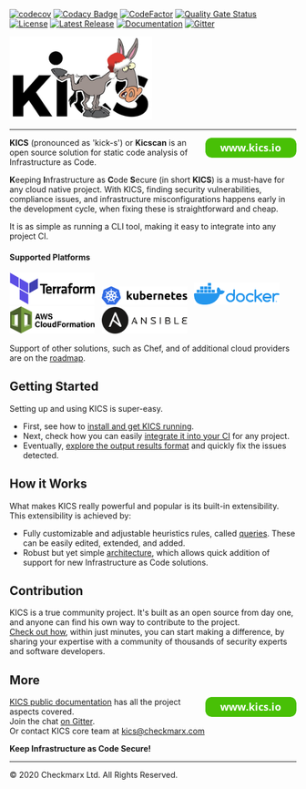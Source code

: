 [![codecov](https://codecov.io/gh/Checkmarx/kics/branch/master/graph/badge.svg?token=SN0NO4H46G)](https://codecov.io/gh/Checkmarx/kics)
[![Codacy Badge](https://app.codacy.com/project/badge/Grade/ceddb5b1b37d4edfa56440842c6248a4)](https://www.codacy.com/gh/Checkmarx/kics/dashboard?utm_source=github.com&amp;utm_medium=referral&amp;utm_content=Checkmarx/kics&amp;utm_campaign=Badge_Grade)
[![CodeFactor](https://www.codefactor.io/repository/github/checkmarx/kics/badge)](https://www.codefactor.io/repository/github/checkmarx/kics)
[![Quality Gate Status](https://sonarcloud.io/api/project_badges/measure?project=Checkmarx_kics&metric=alert_status)](https://sonarcloud.io/dashboard?id=Checkmarx_kics)
[![License](https://img.shields.io/badge/License-Apache%202.0-blue.svg)](https://opensource.org/licenses/Apache-2.0)
[![Latest Release](https://img.shields.io/github/v/release/checkmarx/kics)](https://github.com/checkmarx/kics/releases)
[![Documentation](https://img.shields.io/badge/docs-viewdocs-blue.svg?style=flat-square "Viewdocs")](https://docs.kics.io/)
[![Gitter](https://badges.gitter.im/kics-io/community.svg)](https://gitter.im/kics-io/community?utm_source=badge&utm_medium=badge&utm_campaign=pr-badge)

<img alt="KICS - Keep Infrastructure as Code Secure" src="docs/img/logo/xmas-donkey.png" width="250">  

---

<a href="https://www.kics.io" title="www.kics.io"><img src="docs/img/button_www-kics-io.png" align="right"></a>

**KICS** (pronounced as 'kick-s') or **Kicscan** is an open source solution for static code analysis of Infrastructure as Code.

**K**eeping **I**nfrastructure as **C**ode **S**ecure (in short **KICS**) is a must-have for any cloud native project. With KICS, finding security vulnerabilities, compliance issues, and infrastructure misconfigurations happens early in the development cycle, when fixing these is straightforward and cheap.

It is as simple as running a CLI tool, making it easy to integrate into any project CI.

#### Supported Platforms

<img alt="Terraform" src="docs/img/logo-terraform.png" width="150">&nbsp;&nbsp;&nbsp;<img alt="Kubernetes" src="docs/img/logo-k8s.png" width="150">&nbsp;&nbsp;&nbsp;<img alt="Docker" src="docs/img/logo-docker.png" width="150">&nbsp;&nbsp;&nbsp;<img alt="CloudFormation" src="docs/img/logo-cf.png" width="150">&nbsp;&nbsp;&nbsp;<img alt="Ansible" src="docs/img/logo-ansible.png" width="150">

Support of other solutions, such as Chef, and of additional cloud providers are on the [roadmap](docs/roadmap.md).


## Getting Started

Setting up and using KICS is super-easy.

- First, see how to [install and get KICS running](docs/getting-started.md).
- Next, check how you can easily [integrate it into your CI](docs/integrations.md) for any project.
- Eventually, [explore the output results format](docs/results.md) and quickly fix the issues detected.

## How it Works

What makes KICS really powerful and popular is its built-in extensibility. This extensibility is achieved by:

- Fully customizable and adjustable heuristics rules, called [queries](docs/queries.md). These can be easily edited, extended, and added.
- Robust but yet simple [architecture](docs/architecture.md), which allows quick addition of support for new Infrastructure as Code solutions.

## Contribution

KICS is a true community project. It's built as an open source from day one, and anyone can find his own way to contribute to the project.  
[Check out how](docs/CONTRIBUTING.md), within just minutes, you can start making a difference, by sharing your expertise with a community of thousands of security experts and software developers.

## More

<a href="https://www.kics.io" title="www.kics.io"><img src="docs/img/button_www-kics-io.png" align="right"></a>

[KICS public documentation](https://docs.kics.io/) has all the project aspects covered.  
Join the chat [on Gitter](https://gitter.im/kics-io/community).  
Or contact KICS core team at [kics@checkmarx.com](mailto:kics@checkmarx.com)

**Keep Infrastructure as Code Secure!**

---

&copy; 2020 Checkmarx Ltd. All Rights Reserved.
